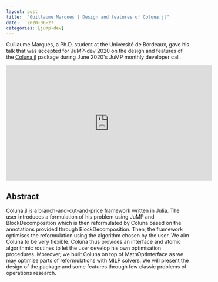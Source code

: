```yaml
---
layout: post
title:  "Guillaume Marques | Design and features of Coluna.jl"
date:   2020-06-27
categories: [jump-dev]
---
```


Guillaume Marques, a Ph.D. student at the Université de Bordeaux, gave his talk
that was accepted for JuMP-dev 2020 on the design and features of the [Coluna.jl](https://github.com/atoptima/Coluna.jl)
package during June 2020's JuMP monthly developer call.

<iframe width="560" height="315" src="https://www.youtube.com/embed/Elfgz9vgkPE" frameborder="0" allow="accelerometer; autoplay; encrypted-media; gyroscope; picture-in-picture" allowfullscreen></iframe>

## Abstract

Coluna.jl is a branch-and-cut-and-price framework written in Julia. The user introduces a
formulation of his problem using JuMP and BlockDecomposition which is then reformulated by
Coluna based on the annotations provided through BlockDecomposition. Then, the framework
optimises the reformulation using the algorithm chosen by the user. We aim Coluna to be very
flexible. Coluna thus provides an interface and atomic algorithmic routines to let the user
develop his own optimisation procedures. Moreover, we built Coluna on top of
MathOptInterface as we may optimise parts of reformulations with MILP solvers. We will
present the design of the package and some features through few classic problems of
operations research.


